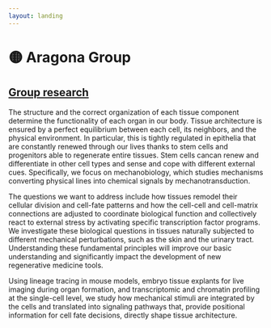 ```yaml
---
layout: landing
---
```


# 🟡 Aragona Group

## [Group research](https://renew.ku.dk/research/reseach-groups/aragona/#collapse-1582021919959)

The structure and the correct organization of each tissue component determine the functionality of each organ in our body. Tissue architecture is ensured by a perfect equilibrium between each cell, its neighbors, and the physical environment. In particular, this is tightly regulated in epithelia that are constantly renewed through our lives thanks to stem cells and progenitors able to regenerate entire tissues. Stem cells cancan renew and differentiate in other cell types and sense and cope with different external cues. Specifically, we focus on mechanobiology, which studies mechanisms converting physical lines into chemical signals by mechanotransduction.

The questions we want to address include how tissues remodel their cellular division and cell-fate patterns and how the cell-cell and cell-matrix connections are adjusted to coordinate biological function and collectively react to external stress by activating specific transcription factor programs. We investigate these biological questions in tissues naturally subjected to different mechanical perturbations, such as the skin and the urinary tract. Understanding these fundamental principles will improve our basic understanding and significantly impact the development of new regenerative medicine tools.

Using lineage tracing in mouse models, embryo tissue explants for live imaging during organ formation, and transcriptomic and chromatin profiling at the single-cell level, we study how mechanical stimuli are integrated by the cells and translated into signaling pathways that, provide positional information for cell fate decisions, directly shape tissue architecture.&#x20;
